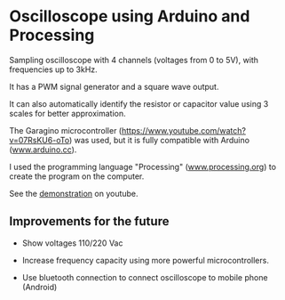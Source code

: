# Oscilloscope using Arduino and Processing
Sampling oscilloscope with 4 channels (voltages from 0 to 5V), with frequencies up to 3kHz.

It has a PWM signal generator and a square wave output.

It can also automatically identify the resistor or capacitor value using 3 scales for better approximation.

The Garagino microcontroller (https://www.youtube.com/watch?v=07RsKU6-oTo) was used, but it is fully compatible with Arduino (www.arduino.cc).

I used the programming language "Processing" (www.processing.org) to create the program on the computer.

See the [demonstration](https://www.youtube.com/watch?v=aw_kyDAiNak) on youtube.

## Improvements for the future

- Show voltages 110/220 Vac

- Increase frequency capacity using more powerful microcontrollers.

- Use bluetooth connection to connect oscilloscope to mobile phone (Android)
